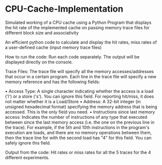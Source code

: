 # CPU-Cache-Implementation
Simulated working of a CPU cache using a Python Program that displays the hit rate of the implemented cache on passing memory trace files for different block size and associativity

An efficient python code to calculate and display the hit rates, miss rates of a user-defined cache (input memory trace files)

How to run the code: Run each code separately. The output will be displayed directly on the console.

Trace Files: The trace file will specify all the memory accesses/addresses that occur in a certain program. Each line in the trace file will specify a new memory reference and has the following fields: 

• Access Type: A single character indicating whether the access is a load ('l') or a store ('s'). You can ignore this field. For reporting hit/miss, it does not matter whether it is a Load/Store 
• Address: A 32-bit integer (in unsigned hexadecimal format) specifying the memory address that is being accessed. This is the only field you need. 
• Instructions since last memory access: Indicates the number of instructions of any type that executed between since the last memory access (i.e. the one on the previous line in the trace). For example, if the 5th and 10th instructions in the program's execution are loads, and there are no memory operations between them, then the trace line for with the second load has "4" for this field. You can safely ignore this field.

Output from the code: Hit rates or miss rates for all the 5 traces for the 4 different experiments.
